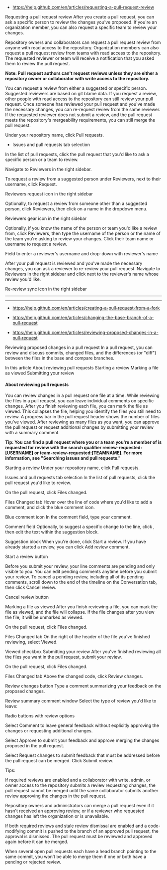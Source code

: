 - https://help.github.com/en/articles/requesting-a-pull-request-review



Requesting a pull request review
After you create a pull request, you can ask a specific person to review the changes you've proposed.
If you're an organization member, you can also request a specific team to review your changes.




Repository owners and collaborators can request a pull request review from anyone with read access to the repository.
Organization members can also request a pull request review from teams with read access to the repository.
The requested reviewer or team will receive a notification that you asked them to review the pull request.



**Note: Pull request authors can't request reviews unless they are either a repository owner or collaborator with write access to the repository.**











You can request a review from either a suggested or specific person.
Suggested reviewers are based on git blame data.
If you request a review, other people with read access to the repository can still review your pull request.
Once someone has reviewed your pull request and you've made the necessary changes, you can re-request review from the same reviewer.
If the requested reviewer does not submit a review, and the pull request meets the repository's mergeability requirements, you can still merge the pull request.

Under your repository name, click  Pull requests.




- Issues and pull requests tab selection

In the list of pull requests, click the pull request that you'd like to ask a specific person or a team to review.

Navigate to Reviewers in the right sidebar.

To request a review from a suggested person under Reviewers, next to their username, click Request.

Reviewers request icon in the right sidebar

Optionally, to request a review from someone other than a suggested person, click Reviewers, then click on a name in the dropdown menu.

Reviewers gear icon in the right sidebar

Optionally, if you know the name of the person or team you'd like a review from, click Reviewers, then type the username of the person or the name of the team you're asking to review your changes.
Click their team name or username to request a review.







Field to enter a reviewer's username and drop-down with reviewer's name

After your pull request is reviewed and you've made the necessary changes, you can ask a reviewer to re-review your pull request.
Navigate to Reviewers in the right sidebar and click  next to the reviewer's name whose review you'd like.

Re-review sync icon in the right sidebar




---
---

- https://help.github.com/en/articles/creating-a-pull-request-from-a-fork

- https://help.github.com/en/articles/changing-the-base-branch-of-a-pull-request


- https://help.github.com/en/articles/reviewing-proposed-changes-in-a-pull-request

Reviewing proposed changes in a pull request
In a pull request, you can review and discuss commits, changed files, and the differences (or "diff") between the files in the base and compare branches.

In this article
About reviewing pull requests
Starting a review
Marking a file as viewed
Submitting your review








#### About reviewing pull requests

You can review changes in a pull request one file at a time.
While reviewing the files in a pull request, you can leave individual comments on specific changes.
After you finish reviewing each file, you can mark the file as viewed.
This collapses the file, helping you identify the files you still need to review.
A progress bar in the pull request header shows the number of files you've viewed.
After reviewing as many files as you want, you can approve the pull request or request additional changes by submitting your review with a summary comment.

**Tip: You can find a pull request where you or a team you're a member of is requested for review with the search qualifier review-requested:[USERNAME] or team-review-requested:[TEAMNAME].
For more information, see "Searching issues and pull requests."**

Starting a review
Under your repository name, click  Pull requests.

Issues and pull requests tab selection
In the list of pull requests, click the pull request you'd like to review.

On the pull request, click  Files changed.

Files Changed tab
Hover over the line of code where you'd like to add a comment, and click the blue comment icon.

Blue comment icon
In the comment field, type your comment.

Comment field
Optionally, to suggest a specific change to the line, click , then edit the text within the suggestion block.

Suggestion block
When you're done, click Start a review.
If you have already started a review, you can click Add review comment.

Start a review button

Before you submit your review, your line comments are pending and only visible to you.
You can edit pending comments anytime before you submit your review.
To cancel a pending review, including all of its pending comments, scroll down to the end of the timeline on the Conversation tab, then click Cancel review.


Cancel review button

Marking a file as viewed
After you finish reviewing a file, you can mark the file as viewed, and the file will collapse. If the file changes after you view the file, it will be unmarked as viewed.


On the pull request, click  Files changed.

Files Changed tab
On the right of the header of the file you've finished reviewing, select Viewed.


Viewed checkbox
Submitting your review
After you've finished reviewing all the files you want in the pull request, submit your review.

On the pull request, click  Files changed.

Files Changed tab
Above the changed code, click Review changes.

Review changes button
Type a comment summarizing your feedback on the proposed changes.

Review summary comment window
Select the type of review you'd like to leave:

Radio buttons with review options

Select Comment to leave general feedback without explicitly approving the changes or requesting additional changes.

Select Approve to submit your feedback and approve merging the changes proposed in the pull request.

Select Request changes to submit feedback that must be addressed before the pull request can be merged.
Click Submit review.

Tips:

If required reviews are enabled and a collaborator with write, admin, or owner access to the repository submits a review requesting changes, the pull request cannot be merged until the same collaborator submits another review approving the changes in the pull request.


Repository owners and administrators can merge a pull request even if it hasn't received an approving review, or if a reviewer who requested changes has left the organization or is unavailable.


If both required reviews and stale review dismissal are enabled and a code-modifying commit is pushed to the branch of an approved pull request, the approval is dismissed.
The pull request must be reviewed and approved again before it can be merged.


When several open pull requests each have a head branch pointing to the same commit, you won’t be able to merge them if one or both have a pending or rejected review.
